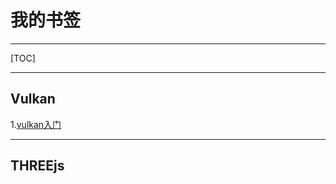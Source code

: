 # 我的书签

---

[TOC]

---

## Vulkan

1.[vulkan入门](https://gavinkg.github.io/ILearnVulkanFromScratch-CN/)



---

## THREEjs

